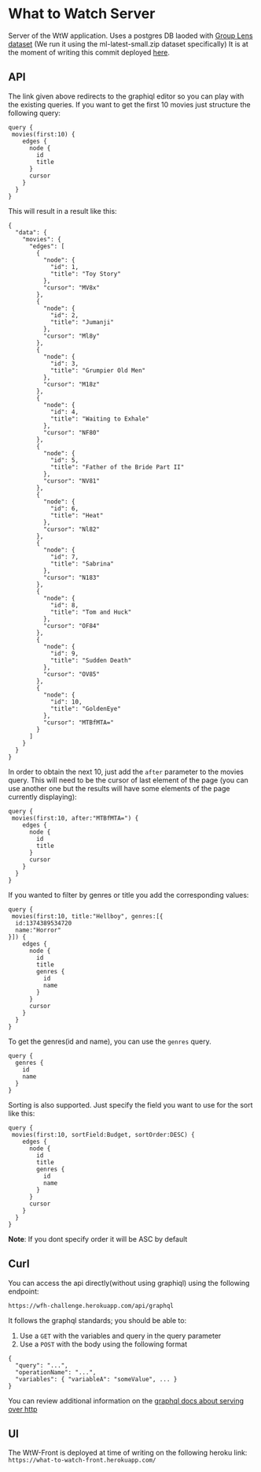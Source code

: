 # What to Watch Server

Server of the WtW application. Uses a postgres DB laoded with 
[Group Lens dataset](https://grouplens.org/datasets/movielens/) (We run it using the ml-latest-small.zip dataset specifically)
It is at the moment of writing this commit deployed [here](https://wfh-challenge.herokuapp.com/graphiql).

## API

The link given above redirects to the graphiql editor so you can play with the existing queries. If you want to get the first 
10 movies just structure the following query:

```
query {
 movies(first:10) {
    edges {
      node {
        id
        title
      }
      cursor
    }
  }
}
```

This will result in a result like this:
```
{
  "data": {
    "movies": {
      "edges": [
        {
          "node": {
            "id": 1,
            "title": "Toy Story"
          },
          "cursor": "MV8x"
        },
        {
          "node": {
            "id": 2,
            "title": "Jumanji"
          },
          "cursor": "Ml8y"
        },
        {
          "node": {
            "id": 3,
            "title": "Grumpier Old Men"
          },
          "cursor": "M18z"
        },
        {
          "node": {
            "id": 4,
            "title": "Waiting to Exhale"
          },
          "cursor": "NF80"
        },
        {
          "node": {
            "id": 5,
            "title": "Father of the Bride Part II"
          },
          "cursor": "NV81"
        },
        {
          "node": {
            "id": 6,
            "title": "Heat"
          },
          "cursor": "Nl82"
        },
        {
          "node": {
            "id": 7,
            "title": "Sabrina"
          },
          "cursor": "N183"
        },
        {
          "node": {
            "id": 8,
            "title": "Tom and Huck"
          },
          "cursor": "OF84"
        },
        {
          "node": {
            "id": 9,
            "title": "Sudden Death"
          },
          "cursor": "OV85"
        },
        {
          "node": {
            "id": 10,
            "title": "GoldenEye"
          },
          "cursor": "MTBfMTA="
        }
      ]
    }
  }
}
```

In order to obtain the next 10, just add the `after` parameter to the movies query. 
This will need to be the cursor of last element of the page (you can use another one but the results will have some 
elements of the page currently displaying):

```
query {
 movies(first:10, after:"MTBfMTA=") {
    edges {
      node {
        id
        title
      }
      cursor
    }
  }
}
```

If you wanted to filter by genres or title you add the corresponding values:

```
query {
 movies(first:10, title:"Hellboy", genres:[{
  id:1374389534720
  name:"Horror"
}]) {
    edges {
      node {
        id
        title
        genres {
          id
          name
        }
      }
      cursor
    }
  }
}
```
To get the genres(id and name), you can use the `genres` query.
```
query {
  genres {
    id
    name
  }
}
```
Sorting is also supported. Just specify the field you want to use for the sort like this:
```
query {
 movies(first:10, sortField:Budget, sortOrder:DESC) {
    edges {
      node {
        id
        title
        genres {
          id
          name
        }
      }
      cursor
    }
  }
}
```
**Note**: If you dont specify order it will be ASC by default

## Curl
You can access the api directly(without using graphiql) using the following endpoint:

`https://wfh-challenge.herokuapp.com/api/graphql`

It follows the graphql standards; you should be able to:
1. Use a `GET` with the variables and query in the query parameter
2. Use a `POST` with the body using the following format
```
{
  "query": "...",
  "operationName": "...",
  "variables": { "variableA": "someValue", ... }
}
```
You can review additional information on the [graphql docs about serving over http](https://graphql.org/learn/serving-over-http/)

## UI
The WtW-Front is deployed at time of writing on the following heroku link:
`https://what-to-watch-front.herokuapp.com/`